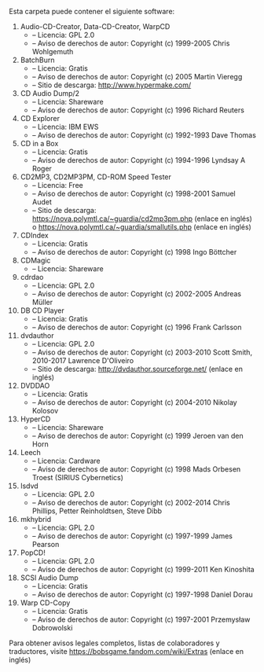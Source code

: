 ﻿Esta carpeta puede contener el siguiente software:

1. Audio-CD-Creator, Data-CD-Creator, WarpCD
   - – Licencia: GPL 2.0
   - – Aviso de derechos de autor: Copyright (c) 1999-2005 Chris Wohlgemuth
2. BatchBurn
   - – Licencia: Gratis
   - – Aviso de derechos de autor: Copyright (c) 2005 Martin Vieregg
   - – Sitio de descarga: http://www.hypermake.com/
3. CD Audio Dump/2
   - – Licencia: Shareware
   - – Aviso de derechos de autor: Copyright (c) 1996 Richard Reuters
4. CD Explorer
   - – Licencia: IBM EWS
   - – Aviso de derechos de autor: Copyright (c) 1992-1993 Dave Thomas
5. CD in a Box
   - – Licencia: Gratis
   - – Aviso de derechos de autor: Copyright (c) 1994-1996 Lyndsay A Roger
6. CD2MP3, CD2MP3PM, CD-ROM Speed Tester
   - – Licencia: Free
   - – Aviso de derechos de autor: Copyright (c) 1998-2001 Samuel Audet
   - – Sitio de descarga: https://nova.polymtl.ca/~guardia/cd2mp3pm.php (enlace en inglés) o https://nova.polymtl.ca/~guardia/smallutils.php (enlace en inglés)
7. CDIndex
   - – Licencia: Gratis
   - – Aviso de derechos de autor: Copyright (c) 1998 Ingo Böttcher
8. CDMagic
   - – Licencia: Shareware
9. cdrdao
   - – Licencia: GPL 2.0
   - – Aviso de derechos de autor: Copyright (c) 2002-2005 Andreas Müller
10. DB CD Player
    - – Licencia: Gratis
    - – Aviso de derechos de autor: Copyright (c) 1996 Frank Carlsson
11. dvdauthor
    - – Licencia: GPL 2.0
    - – Aviso de derechos de autor: Copyright (c) 2003-2010 Scott Smith, 2010-2017 Lawrence D'Oliveiro
    - – Sitio de descarga: http://dvdauthor.sourceforge.net/ (enlace en inglés)
12. DVDDAO
    - – Licencia: Gratis
    - – Aviso de derechos de autor: Copyright (c) 2004-2010 Nikolay Kolosov
13. HyperCD
    - – Licencia: Shareware
    - – Aviso de derechos de autor: Copyright (c) 1999 Jeroen van den Horn
14. Leech
    - – Licencia: Cardware
    - – Aviso de derechos de autor: Copyright (c) 1998 Mads Orbesen Troest (SIRIUS Cybernetics)
15. lsdvd
    - – Licencia: GPL 2.0
    - – Aviso de derechos de autor: Copyright (c) 2002-2014 Chris Phillips, Petter Reinholdtsen, Steve Dibb
16. mkhybrid 
    - – Licencia: GPL 2.0
    - – Aviso de derechos de autor: Copyright (c) 1997-1999 James Pearson
16. PopCD!
    - – Licencia: GPL 2.0
    - – Aviso de derechos de autor: Copyright (c) 1999-2011 Ken Kinoshita
17. SCSI Audio Dump
    - – Licencia: Gratis
    - – Aviso de derechos de autor: Copyright (c) 1997-1998 Daniel Dorau
18. Warp CD-Copy
    - – Licencia: Gratis
    - – Aviso de derechos de autor: Copyright (c) 1997-2001 Przemysław Dobrowolski

Para obtener avisos legales completos, listas de colaboradores y traductores, visite https://bobsgame.fandom.com/wiki/Extras (enlace en inglés)
